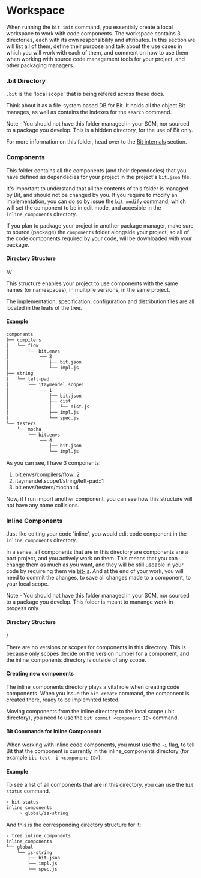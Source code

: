 # Workspace

When running the `bit init` command, you essentialy create a local workspace to work with code components. The workspace contains 3 directories, each with its own responsibility and attributes. In this section we will list all of them, define their purpose and talk about the use cases in which you will work with each of them, and comment on how to use them when working with source code management tools for your project, and other packaging managers.

### .bit Directory

`.bit` is the 'local scope' that is being refered across these docs.

Think about it as a file-system based DB for Bit. It holds all the object Bit manages, as well as contains the indexes for the `search` command.

Note - You should not have this folder managed in your SCM, nor sourced to a package you develop. This is a hidden directory, for the use of Bit only.

For more information on this folder, head over to the [Bit internals](bit-internals.md) section.

### Components

This folder contains all the components (and their dependecies) that you have defined as dependecies for your project in the project's `bit.json` file.

It's important to understand that all the contents of this folder is managed by Bit, and should not be changed by you. If you require to modify an implementation, you can do so by issue the `bit modify` command, which will set the component to be in edit mode, and accesible in the `inline_components` directory.

If you plan to package your project in another package manager, make sure to source (package) the `components` folder alongside your project, so all of the code components required by your code, will be downloaded with your package.

#### Directory Structure

<namespace>/<component name>/<scope name>/<component version>

This structure enables your project to use components with the same names (or namespaces), in multipile versions, in the same project.

The implementation, specification, configuration and distribution files are all located in the leafs of the tree.

#### Example

```sh
components
├── compilers
│   └── flow
│       └── bit.envs
│           └── 2
│               ├── bit.json
│               └── impl.js
├── string
│   └── left-pad
│       └── itaymendel.scope1
│           └── 1
│               ├── bit.json
│               ├── dist
│               │   └── dist.js
│               ├── impl.js
│               └── spec.js
└── testers
    └── mocha
        └── bit.envs
            └── 4
                ├── bit.json
                └── impl.js
```

As you can see, I have 3 components:

1. bit.envs/compilers/flow::2
2. itaymendel.scope1/string/left-pad::1
3. bit.envs/testers/mocha::4

Now, if I run import another component, you can see how this structure will not have any name collisions.

### Inline Components

Just like editing your code 'inline', you would edit code component in the `inline_components` directory.

In a sense, all components that are in this directory are components are a part project, and you actively work on them. This means that you can change them as much as you want, and they will be still useable in your code by requireing them via [bit-js](). And at the end of your work, you will need to commit the changes, to save all changes made to a component, to your local scope.

Note - You should not have this folder managed in your SCM, nor sourced to a package you develop. This folder is meant to manange work-in-progess only.

#### Directory Structure

<namespace>/<component name>

There are no versions or scopes for components in this directory. This is because only scopes decide on the version number for a component, and the inline_components directory is outside of any scope.

#### Creating new components

The inline_components directory plays a vital role when creating code components. When you issue the `bit create` command, the component is created there, ready to be implemnted tested.

Moving components from the inline directory to the local scope (.bit directory), you need to use the `bit commit <component ID>` command.

#### Bit Commands for Inline Components

When working with inline code components, you must use the `-i` flag, to tell Bit that the component is currently in the inline_components directory (for example `bit test -i <component ID>`).

#### Example

To see a list of all components that are in this directory, you can use the `bit status` command.

```sh
› bit status
inline components
     > global/is-string
```

And this is the corresponding directory structure for it:

```sh
› tree inline_components
inline_components
└── global
    └── is-string
        ├── bit.json
        ├── impl.js
        └── spec.js
```